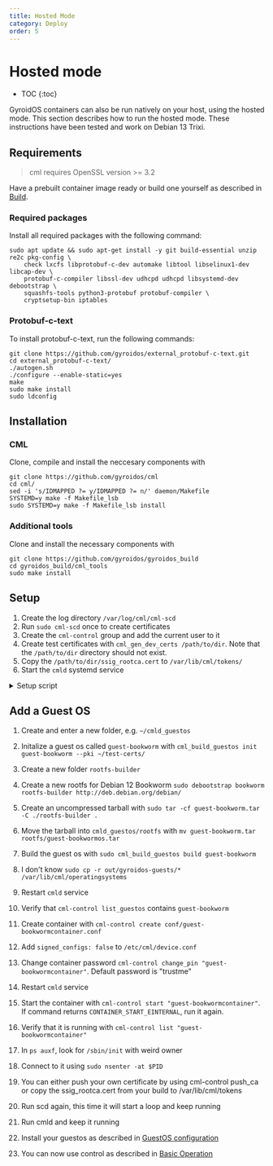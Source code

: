 ```yaml
---
title: Hosted Mode
category: Deploy
order: 5
---
```

# Hosted mode
- TOC
{:toc}

GyroidOS containers can also be run natively on your host, using the hosted mode.
This section describes how to run the hosted mode.
These instructions have been tested and work on Debian 13 Trixi.

## Requirements
> cml requires OpenSSL version >= 3.2

Have a prebuilt container image ready or build one yourself as described in [Build](/build/build).

### Required packages
Install all required packages with the following command:
```
sudo apt update && sudo apt-get install -y git build-essential unzip re2c pkg-config \
    check lxcfs libprotobuf-c-dev automake libtool libselinux1-dev libcap-dev \
    protobuf-c-compiler libssl-dev udhcpd udhcpd libsystemd-dev debootstrap \
    squashfs-tools python3-protobuf protobuf-compiler \
    cryptsetup-bin iptables
```

### Protobuf-c-text
To install protobuf-c-text, run the following commands:
```
git clone https://github.com/gyroidos/external_protobuf-c-text.git
cd external_protobuf-c-text/
./autogen.sh
./configure --enable-static=yes
make
sudo make install
sudo ldconfig
```

## Installation

### CML
Clone, compile and install the neccesary components with
```
git clone https://github.com/gyroidos/cml
cd cml/
sed -i 's/IDMAPPED ?= y/IDMAPPED ?= n/' daemon/Makefile
SYSTEMD=y make -f Makefile_lsb
sudo SYSTEMD=y make -f Makefile_lsb install
```

### Additional tools
Clone and install the necessary components with
```
git clone https://github.com/gyroidos/gyroidos_build
cd gyroidos_build/cml_tools
sudo make install
```

## Setup

1. Create the log directory `/var/log/cml/cml-scd`
2. Run `sudo cml-scd` once to create certificates
3. Create the `cml-control` group and add the current user to it
4. Create test certificates with `cml_gen_dev_certs /path/to/dir`. Note that the `/path/to/dir` directory should not exist.
5. Copy the `/path/to/dir/ssig_rootca.cert` to `/var/lib/cml/tokens/`
6. Start the `cmld` systemd service

<details markdown="0">
<summary style="display: list-item">Setup script</summary>

<pre>
#!/bin/bash

set -euo pipefail

echo "Creating log directory"
sudo mkdir -p /var/log/cml/cml-scd

if [ -d "/var/lib/cml/tokens/" ] && [ ! -z "$(ls -A '/var/lib/cml/tokens/')" ]; then
    echo "Using existing tokens"
else
    echo "Initalizing tokens"
    sudo cml-scd
fi

# Check if cml-control group already exists
GROUP_NAME="cml-control"
if $(groups | grep -q "$GROUP_NAME"); then
    echo "Group '$GROUP_NAME' already exists"
else
    echo "Creating cml-control group"
    sudo addgroup cml-control
fi

if $(id | grep -q "$GROUP_NAME"); then
    echo "User is already in the '$GROUP_NAME' group"
else
    echo "Adding current user to group"
    sudo usermod -aG cml-control $(whoami)
    echo "Reloading groups"
    (newgrp "$GROUP_NAME")
fi

# Calling `cml_gen_dev_certs` on an existing directory does not create any certificates
if [ -d ~/test-certs ]; then
    echo "Remove the directory at '~/test-certs' and re-run the script"
    exit 1
fi

echo
echo "Creating root certificates"
cml_gen_dev_certs ~/test-certs

echo
echo "Installing root certificates"
sudo cp ~/test-certs/ssig_rootca.cert /var/lib/cml/tokens/

echo
echo "Starting cmld.service"
sudo systemctl start cmld.service

echo
echo "Waiting for the service to start"
sleep 2
if $(systemctl is-active --quiet cmld.service); then
    echo "Starting the service was successful."
    echo "You're good to go"
else
    echo "Starting the service failed"
    echo "Run 'systemctl status cmld.service' for more information"
fi
</pre>
</details>

## Add a Guest OS
1. Create and enter a new folder, e.g. `~/cmld_guestos`
2. Initalize a guest os called `guest-bookworm` with `cml_build_guestos init guest-bookworm --pki ~/test-certs/`
3. Create a new folder `rootfs-builder`
4. Create a new rootfs for Debian 12 Bookworm `sudo debootstrap bookworm rootfs-builder http://deb.debian.org/debian/`
5. Create an uncompressed tarball with `sudo tar -cf guest-bookworm.tar -C ./rootfs-builder .`
6. Move the tarball into `cmld_guestos/rootfs` with `mv guest-bookworm.tar  rootfs/guest-bookwormos.tar`
7. Build the guest os with `sudo cml_build_guestos build guest-bookworm`
8. I don't know `sudo cp -r out/gyroidos-guests/* /var/lib/cml/operatingsystems`
9. Restart `cmld` service
10. Verify that `cml-control list_guestos` contains `guest-bookworm`
11. Create container with `cml-control create conf/guest-bookwormcontainer.conf`
12. Add `signed_configs: false` to `/etc/cml/device.conf`
13. Change container password `cml-control change_pin "guest-bookwormcontainer"`. Default password is "trustme"
14. Restart `cmld` service
15. Start the container with `cml-control start "guest-bookwormcontainer"`. If command returns `CONTAINER_START_EINTERNAL`, run it again.
16. Verify that it is running with `cml-control list "guest-bookwormcontainer"`
17. In `ps auxf`, look for `/sbin/init` with weird owner
18. Connect to it using `sudo nsenter -at $PID`

3. You can either push your own certificate by using cml-control push_ca or copy the ssig_rootca.cert from your build to /var/lib/cml/tokens
4. Run scd again, this time it will start a loop and keep running
5. Run cmld and keep it running
2. Install your guestos as described in [GuestOS configuration](/operate/guestos_config)
6. You can now use control as described in [Basic Operation](/operate/control)


